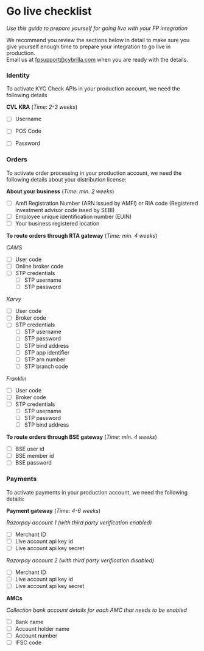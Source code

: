 # Go live checklist
*Use this guide to prepare yourself for going live with your FP integration*

We recommend you review the sections below in detail to make sure you give yourself enough time to prepare your integration to go live in production.  
Email us at [fpsupport@cybrilla.com](mailto:fpsupport@cybrilla.com) when you are ready with the details.

### Identity

To activate KYC Check APIs in your production account, we need the following details

**CVL KRA** (*Time: 2-3 weeks*)

- [ ] Username
- [ ] POS Code
- [ ] Password


### Orders

To activate order processing in your production account, we need the following details about your distribution license:

**About your business** (*Time: min. 2 weeks*)
- [ ] Amfi Registration Number (ARN issued by AMFI) or RIA code (Registered investment advisor code issed by SEBI)
- [ ] Employee unique identification number (EUIN)
- [ ] Your business registered location

**To route orders through RTA gateway** (*Time: min. 4 weeks*)

*CAMS*
- [ ] User code
- [ ] Online broker code
- [ ] STP credentials
  - [ ] STP username
  - [ ] STP password

*Karvy*
- [ ] User code
- [ ] Broker code
- [ ] STP credentials
  - [ ] STP username
  - [ ] STP password
  - [ ] STP bind address
  - [ ] STP app identifier
  - [ ] STP arn number
  - [ ] STP branch code

*Franklin*
- [ ] User code
- [ ] Broker code
- [ ] STP credentials
  - [ ] STP username
  - [ ] STP password
  - [ ] STP bind address

**To route orders through BSE gateway** (*Time: min. 4 weeks*)
- [ ] BSE user id
- [ ] BSE member id
- [ ] BSE password

### Payments

To activate payments in your production account, we need the following details:

**Payment gateway** (*Time: 4-6 weeks*)

*Razorpay account 1 (with third party verification enabled)*
- [ ] Merchant ID
- [ ] Live account api key id
- [ ] Live account api key secret

*Razorpay account 2 (with third party verification disabled)*
- [ ] Merchant ID
- [ ] Live account api key id
- [ ] Live account api key secret

**AMCs**

*Collection bank account details for each AMC that needs to be enabled*
- [ ] Bank name
- [ ] Account holder name
- [ ] Account number
- [ ] IFSC code
